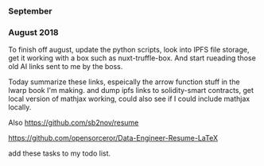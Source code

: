 ### September


### August 2018

To finish off august, update the python scripts, look into IPFS file storage, get it working with a box such as nuxt-truffle-box. And start rueading those old AI links sent to me by the boss.


Today summarize these links, espeically the arrow function stuff in the lwarp book I'm making. and dump ipfs links to solidity-smart contracts, get local version of mathjax working, could also see if I could include mathjax locally.

Also https://github.com/sb2nov/resume 

https://github.com/opensorceror/Data-Engineer-Resume-LaTeX

add these tasks to my todo list.